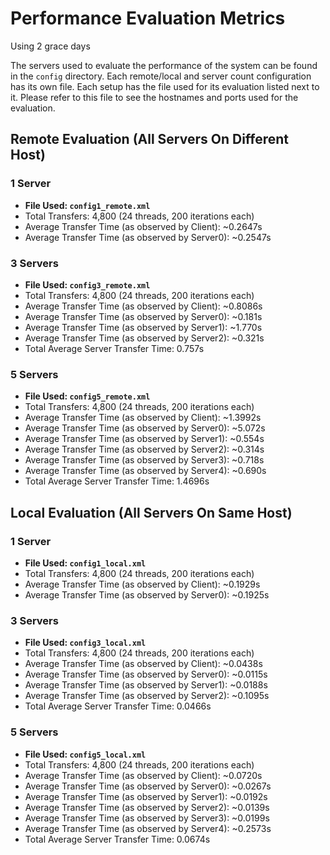 # Performance Evaluation Metrics
Using 2 grace days  


The servers used to evaluate the performance of the system can be found in the `config` directory. Each remote/local and server count configuration has its own file. Each setup has the file used for its evaluation listed next to it. Please refer to this file to see the hostnames and ports used for the evaluation.

## Remote Evaluation (All Servers On Different Host)
### 1 Server 
* **File Used: `config1_remote.xml`**
* Total Transfers: 4,800 (24 threads, 200 iterations each)
* Average Transfer Time (as observed by Client): ~0.2647s
* Average Transfer Time (as observed by Server0): ~0.2547s
### 3 Servers
* **File Used: `config3_remote.xml`**
* Total Transfers: 4,800 (24 threads, 200 iterations each)
* Average Transfer Time (as observed by Client): ~0.8086s
* Average Transfer Time (as observed by Server0): ~0.181s
* Average Transfer Time (as observed by Server1): ~1.770s
* Average Transfer Time (as observed by Server2): ~0.321s
* Total Average Server Transfer Time: 0.757s
### 5 Servers 
* **File Used: `config5_remote.xml`**
* Total Transfers: 4,800 (24 threads, 200 iterations each)
* Average Transfer Time (as observed by Client): ~1.3992s
* Average Transfer Time (as observed by Server0): ~5.072s
* Average Transfer Time (as observed by Server1): ~0.554s
* Average Transfer Time (as observed by Server2): ~0.314s
* Average Transfer Time (as observed by Server3): ~0.718s
* Average Transfer Time (as observed by Server4): ~0.690s
* Total Average Server Transfer Time: 1.4696s


## Local Evaluation (All Servers On Same Host)
### 1 Server 
* **File Used: `config1_local.xml`**
* Total Transfers: 4,800 (24 threads, 200 iterations each)
* Average Transfer Time (as observed by Client): ~0.1929s
* Average Transfer Time (as observed by Server0): ~0.1925s
### 3 Servers 
* **File Used: `config3_local.xml`**
* Total Transfers: 4,800 (24 threads, 200 iterations each)
* Average Transfer Time (as observed by Client): ~0.0438s
* Average Transfer Time (as observed by Server0): ~0.0115s
* Average Transfer Time (as observed by Server1): ~0.0188s
* Average Transfer Time (as observed by Server2): ~0.1095s
* Total Average Server Transfer Time: 0.0466s
### 5 Servers 
* **File Used: `config5_local.xml`**
* Total Transfers: 4,800 (24 threads, 200 iterations each)
* Average Transfer Time (as observed by Client): ~0.0720s
* Average Transfer Time (as observed by Server0): ~0.0267s
* Average Transfer Time (as observed by Server1): ~0.0192s
* Average Transfer Time (as observed by Server2): ~0.0139s
* Average Transfer Time (as observed by Server3): ~0.0199s
* Average Transfer Time (as observed by Server4): ~0.2573s
* Total Average Server Transfer Time: 0.0674s
